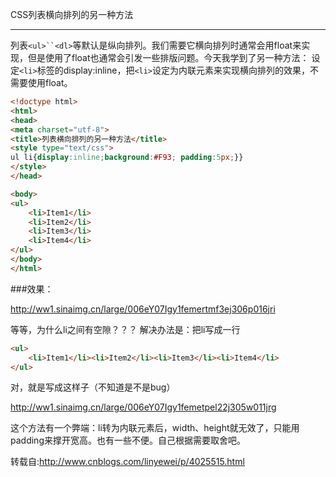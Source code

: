 CSS列表横向排列的另一种方法
***

列表`<ul>``<dl>`等默认是纵向排列。我们需要它横向排列时通常会用float来实现，但是使用了float也通常会引发一些排版问题。今天我学到了另一种方法：
设定`<li>`标签的display:inline，把`<li>`设定为内联元素来实现横向排列的效果，不需要使用float。

```html
<!doctype html>
<html>
<head>
<meta charset="utf-8">
<title>列表横向排列的另一种方法</title>
<style type="text/css">
ul li{display:inline;background:#F93; padding:5px;}}
</style>
</head>

<body>
<ul>
    <li>Item1</li>
    <li>Item2</li>
    <li>Item3</li>
    <li>Item4</li>
</ul>
</body>
</html>
```
###效果：

http://ww1.sinaimg.cn/large/006eY07Igy1femertmf3ej306p016jri
 
等等，为什么li之间有空隙？？？
解决办法是：把li写成一行

```html
<ul>
    <li>Item1</li><li>Item2</li><li>Item3</li><li>Item4</li>
</ul>
```
对，就是写成这样子（不知道是不是bug）

http://ww1.sinaimg.cn/large/006eY07Igy1femetpel22j305w011jrg

这个方法有一个弊端：li转为内联元素后，width、height就无效了，只能用padding来撑开宽高。也有一些不便。自己根据需要取舍吧。

转载自:http://www.cnblogs.com/linyewei/p/4025515.html
